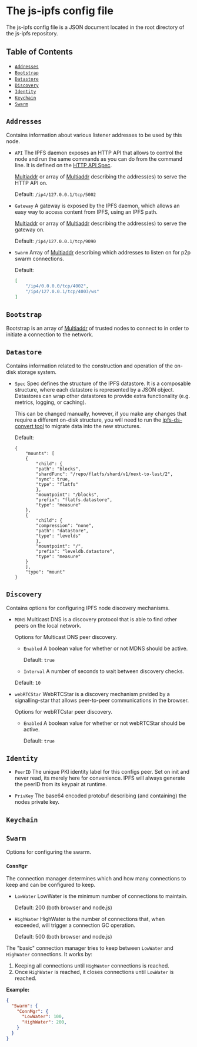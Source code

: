 # The js-ipfs config file

The js-ipfs config file is a JSON document located in the root directory of the js-ipfs repository.

## Table of Contents

- [`Addresses`](#addresses)
- [`Bootstrap`](#bootstrap)
- [`Datastore`](#datastore)
- [`Discovery`](#discovery)
- [`Identity`](#identity)
- [`Keychain`](#keychain)
- [`Swarm`](#swarm)


## `Addresses`
Contains information about various listener addresses to be used by this node.

- `API`
	The IPFS daemon exposes an HTTP API that allows to control the node and run the same commands as you can do from the command line. It is defined on the [HTTP API Spec](https://docs.ipfs.io/reference/api/http).

	[Multiaddr](https://github.com/multiformats/multiaddr/) or array of [Multiaddr](https://github.com/multiformats/multiaddr/) describing the address(es) to serve the HTTP API on.

	Default: `/ip4/127.0.0.1/tcp/5002`

- `Gateway`
	A gateway is exposed by the IPFS daemon, which allows an easy way to access content from IPFS, using an IPFS path.

	[Multiaddr](https://github.com/multiformats/multiaddr/) or array of [Multiaddr](https://github.com/multiformats/multiaddr/) describing the address(es) to serve the gateway on.

	Default: `/ip4/127.0.0.1/tcp/9090`

- `Swarm`
	Array of [Multiaddr](https://github.com/multiformats/multiaddr/) describing which addresses to listen on for p2p swarm connections.

	Default:
	```json
	[
		"/ip4/0.0.0.0/tcp/4002",
		"/ip4/127.0.0.1/tcp/4003/ws"
	]
	```

## `Bootstrap`
Bootstrap is an array of [Multiaddr](https://github.com/multiformats/multiaddr/) of trusted nodes to connect to in order to
initiate a connection to the network.

## `Datastore`
Contains information related to the construction and operation of the on-disk
storage system.

- `Spec`
	Spec defines the structure of the IPFS datastore. It is a composable structure, where each datastore is represented by a JSON object. Datastores can wrap other datastores to provide extra functionality (e.g. metrics, logging, or caching).

	This can be changed manually, however, if you make any changes that require a different on-disk structure, you will need to run the [ipfs-ds-convert tool](https://github.com/ipfs/ipfs-ds-convert) to migrate data into the new structures.

	Default:
	```
	{
		"mounts": [
		{
			"child": {
			"path": "blocks",
			"shardFunc": "/repo/flatfs/shard/v1/next-to-last/2",
			"sync": true,
			"type": "flatfs"
			},
			"mountpoint": "/blocks",
			"prefix": "flatfs.datastore",
			"type": "measure"
		},
		{
			"child": {
			"compression": "none",
			"path": "datastore",
			"type": "levelds"
			},
			"mountpoint": "/",
			"prefix": "leveldb.datastore",
			"type": "measure"
		}
		],
		"type": "mount"
	}
	```

## `Discovery`
Contains options for configuring IPFS node discovery mechanisms.

- `MDNS`
	Multicast DNS is a discovery protocol that is able to find other peers on the local network.

	Options for Multicast DNS peer discovery.

  - `Enabled`
	A boolean value for whether or not MDNS should be active.

	Default: `true`

  -  `Interval`
	A number of seconds to wait between discovery checks.

	Default: `10`

- `webRTCStar`
	WebRTCStar is a discovery mechanism prvided by a signalling-star that allows peer-to-peer communications in the browser.  

	Options for webRTCstar peer discovery.

  - `Enabled`
	A boolean value for whether or not webRTCStar should be active.

	Default: `true`

## `Identity`

- `PeerID`
	The unique PKI identity label for this configs peer. Set on init and never read, its merely here for convenience. IPFS will always generate the peerID from its keypair at runtime.

- `PrivKey`
	The base64 encoded protobuf describing (and containing) the nodes private key.

## `Keychain`



## `Swarm`

Options for configuring the swarm.

### `ConnMgr`

The connection manager determines which and how many connections to keep and can be configured to keep.

- `LowWater`
	LowWater is the minimum number of connections to maintain.

	Default: 200 (both browser and node.js)

- `HighWater`
	HighWater is the number of connections that, when exceeded, will trigger a connection GC operation.

	Default: 500 (both browser and node.js)


The "basic" connection manager tries to keep between `LowWater` and `HighWater` connections. It works by:

1. Keeping all connections until `HighWater` connections is reached.
2. Once `HighWater` is reached, it closes connections until `LowWater` is reached.

**Example:**


```json
{
  "Swarm": {
    "ConnMgr": {
      "LowWater": 100,
      "HighWater": 200,
    }
  }
}
```

